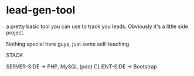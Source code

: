 # lead-gen-tool
a pretty basic tool you can use to track you leads. Obviously it's a little side project. 

Nothing special here guys, just some self-teaching

STACK

SERVER-SIDE -> PHP, MySQL (pdo)
CLIENT-SIDE -> Bootstrap
